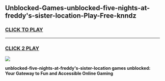 
## Unblocked-Games-unblocked-five-nights-at-freddy's-sister-location-Play-Free-knndz
<h3>
<a href="https://premium76.site?title=unblocked-five-nights-at-freddy's-sister-location&ref=18A1">CLICK TO PLAY</a></h3>
<hr>

<h3>
<a href="https://premium76.site?title=unblocked-five-nights-at-freddy's-sister-location&ref=18A1">CLICK 2 PLAY</a>
  
</h3>

<a href="https://premium76.site?title=unblocked-five-nights-at-freddy's-sister-location&ref=18A1"><img src="https://clearcache.store/games.png"></a>


**unblocked-five-nights-at-freddy's-sister-location games unblocked: Your Gateway to Fun and Accessible Online Gaming**
